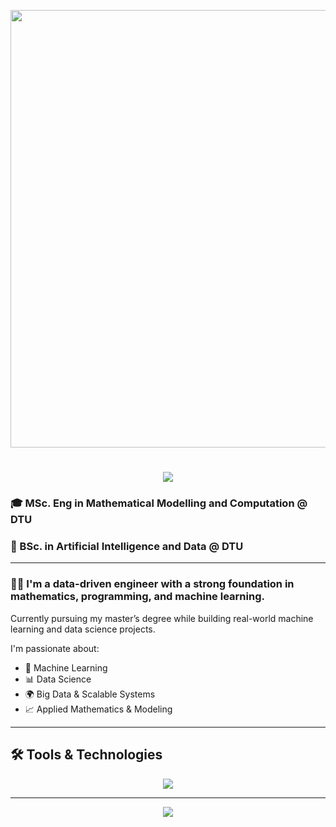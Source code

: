 <p align="center">
  <img src="https://raw.githubusercontent.com/kyechan99/kyechan99/main/kyechan99.gif" width="700"/>
</p>

<h1 align="center">
  <img src="https://readme-typing-svg.herokuapp.com/?font=Inter&size=48&center=true&vCenter=true&width=700&height=70&color=4493F8&duration=4000&lines=I'm+Albert+Frisch+Møller!" />
</h1>

### 🎓 MSc. Eng in Mathematical Modelling and Computation @ DTU  
### 🧠 BSc. in Artificial Intelligence and Data @ DTU  

---

### 🧑‍💻 I'm a data-driven engineer with a strong foundation in mathematics, programming, and machine learning.

Currently pursuing my master’s degree while building real-world machine learning and data science projects.

I'm passionate about:
- 🧠 Machine Learning
- 📊 Data Science
- 🌍 Big Data & Scalable Systems
- 📈 Applied Mathematics & Modeling

---
## 🛠️ Tools & Technologies

<p align="center">
  <img src="https://skillicons.dev/icons?i=python,c,cpp,r,matlab,mysql,docker,git" />
</p>

---

<div align="center">
  <a href="https://www.linkedin.com/in/albert-frisch-møller-3022b4249" target="_blank">
    <img src="https://img.shields.io/badge/LinkedIn-0077B5?style=for-the-badge&logo=linkedin&logoColor=white" />
  </a>
</div>
